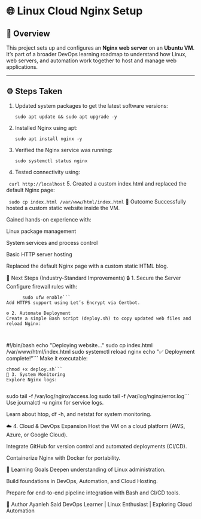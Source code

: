
# 🌐 Linux Cloud Nginx Setup

## 🧠 Overview
This project sets up and configures an **Nginx web server** on an **Ubuntu VM**.  
It’s part of a broader DevOps learning roadmap to understand how Linux, web servers, and automation work together to host and manage web applications.

---

## ⚙️ Steps Taken

1. Updated system packages to get the latest software versions:
   
   ```sudo apt update && sudo apt upgrade -y```

2. Installed Nginx using apt:

   
   ```sudo apt install nginx -y```
3. Verified the Nginx service was running:

   
   ```sudo systemctl status nginx```
4. Tested connectivity using:

  ``` curl http://localhost```
5. Created a custom index.html and replaced the default Nginx page:

  ``` sudo cp index.html /var/www/html/index.html```
🏁 Outcome
Successfully hosted a custom static website inside the VM.

Gained hands-on experience with:

Linux package management

System services and process control

Basic HTTP server hosting

Replaced the default Nginx page with a custom static HTML blog.

🚀 Next Steps (Industry-Standard Improvements)
🔒 1. Secure the Server
Configure firewall rules with:

   
 ```   sudo ufw allow 'Nginx Full'
       sudo ufw enable```
Add HTTPS support using Let’s Encrypt via Certbot.

⚙️ 2. Automate Deployment
Create a simple Bash script (deploy.sh) to copy updated web files and reload Nginx:

   
```
#!/bin/bash
   echo "Deploying website..."
   sudo cp index.html /var/www/html/index.html
   sudo systemctl reload nginx
   echo "✅ Deployment complete!"```
Make it executable:

   ```
   chmod +x deploy.sh```
🧰 3. System Monitoring
Explore Nginx logs:


   ```
   sudo tail -f /var/log/nginx/access.log
   sudo tail -f /var/log/nginx/error.log```
Use journalctl -u nginx for service logs.

Learn about htop, df -h, and netstat for system monitoring.

☁️ 4. Cloud & DevOps Expansion
Host the VM on a cloud platform (AWS, Azure, or Google Cloud).

Integrate GitHub for version control and automated deployments (CI/CD).

Containerize Nginx with Docker for portability.

📘 Learning Goals
Deepen understanding of Linux administration.

Build foundations in DevOps, Automation, and Cloud Hosting.

Prepare for end-to-end pipeline integration with Bash and CI/CD tools.

👤 Author
Ayanleh Said
DevOps Learner | Linux Enthusiast | Exploring Cloud Automation
